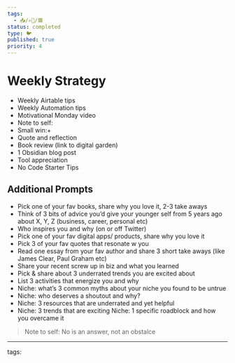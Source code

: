 ```yaml
---
tags:
  - 📥️/✍🏻/🟥
status: completed
type: 🐦
published: true
priority: 4
---
```


# Weekly Strategy


- Weekly Airtable tips
- Weekly Automation tips
- Motivational Monday video
- Note to self:
- Small win:+
- Quote and reflection
- Book review (link to digital garden)
- 1 Obsidian blog post
- Tool appreciation
- No Code Starter Tips

## Additional Prompts
- Pick one of your fav books, share why you love it, 2-3 take aways          
- Think of 3 bits of advice you’d give your younger self from 5 years ago about X, Y, Z (business, career, personal etc)
- Who inspires you and why (on or off Twitter)                            
- Pick one of your fav digital apps/ products, share why you love it        
- Pick 3 of your fav quotes that resonate w you                              
- Read one essay from your fav author and share 3 short take aways (like James Clear, Paul Graham etc)
- Share your recent screw up in biz and what you learned                     
- Pick & share about 3 underrated trends you are excited about              
- List 3 activities that energize you and why                             
- Niche: what’s 3 common myths about your niche you found to be untrue
- Niche: who deserves a shoutout and why?                                  
- Niche: 3 resources that are underrated and yet helpful                    
- Niche: 3 trends that are exciting                                          Niche: 1 specific roadblock and how you overcame it       
  
  
> Note to self: No is an answer, not an obstalce




---
tags: